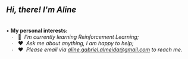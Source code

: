 ## *Hi, there! I'm Aline* &nbsp;<img src="https://user-images.githubusercontent.com/5679180/79618120-0daffb80-80be-11ea-819e-d2b0fa904d07.gif" width="17px">    
&nbsp;   
• **My personal interests:**  
&nbsp; &nbsp; ∙ &nbsp; 🌱 &nbsp;*I'm currently learning Reinforcement Learning;*  
&nbsp; &nbsp; ∙ &nbsp; ❤️ &nbsp;*Ask me about anything, I am happy to help;*  
&nbsp; &nbsp; ∙ &nbsp; ❤️ &nbsp;*Please email via aline.gabriel.almeida@gmail.com to reach me.*    
&nbsp;

<!--
• ***What I've done:***
  
&nbsp; &nbsp; ∙ &nbsp; [***Clusterization of AI-Synthesized Voices using Bispectral Analysis and Dimensionality Reduction:***](https://github.com/AlmeidaAlin3/AI-Synthesized_Voices_Clusterization) *A project that proposes the use of bispectral analysis and statistical tools to create features capable to show the differences between human and DeepFake voices. For more details, please refer to the [paper](https://github.com/AlmeidaAlin3/AI-Synthesized_Voices_Clusterization/blob/main/paper/Clusterization%20of%20AI-Synthesized%20Voices%20using%20Bispectral%20Analysis%20and%20Dimensionality%20Reduction%20-%20Aline%20Gabriel%20de%20Almeida%20.pdf), to the [notebook](https://github.com/AlmeidaAlin3/AI-Synthesized_Voices_Clusterization/blob/main/colab_notebook/Clusterization%20of%20AI-Synthesized%20Voices%20-%20Aline%20Gabriel%20de%20Almeida.ipynb) or to the [presentation](https://www.youtube.com/watch?v=EkkUnHBzECo&ab_channel=AlineAlmeida).*  

&nbsp; &nbsp; ∙ &nbsp; [***Stanford's Machine Learning Course:***](https://github.com/AlmeidaAlin3/MachineLearning/blob/master/README.md) *The Stanford's Machine Learning Course gave me a super solid mathematical foundation for Machine Learning! [Here](https://github.com/AlmeidaAlin3/MachineLearning/blob/master/README.md)'s my problem set solutions for the course.*  
-->

<!--
&nbsp; &nbsp; ∙ &nbsp; 👾 &nbsp;*Visit my [youtube channel](https://www.youtube.com/channel/UCSe5r5jc5cEywlVuRVOvd9Q) (amazing videos are coming soon!* 🥰 *).*  
-->
